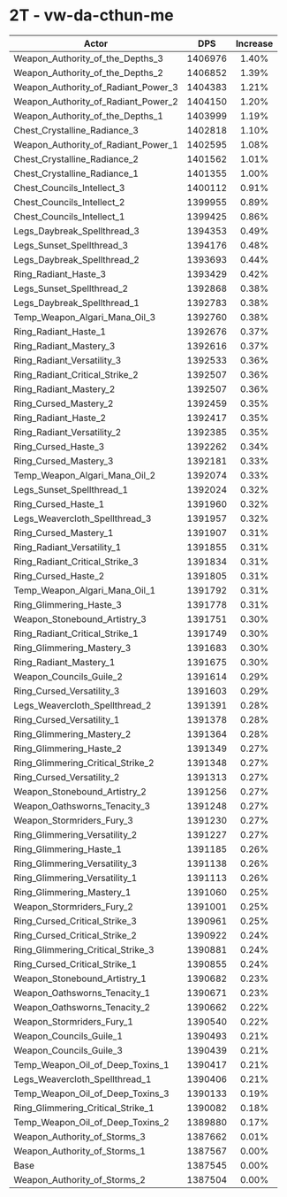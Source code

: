 # 2T - vw-da-cthun-me
| Actor | DPS | Increase |
|---|:---:|:---:|
|Weapon_Authority_of_the_Depths_3|1406976|1.40%|
|Weapon_Authority_of_the_Depths_2|1406852|1.39%|
|Weapon_Authority_of_Radiant_Power_3|1404383|1.21%|
|Weapon_Authority_of_Radiant_Power_2|1404150|1.20%|
|Weapon_Authority_of_the_Depths_1|1403999|1.19%|
|Chest_Crystalline_Radiance_3|1402818|1.10%|
|Weapon_Authority_of_Radiant_Power_1|1402595|1.08%|
|Chest_Crystalline_Radiance_2|1401562|1.01%|
|Chest_Crystalline_Radiance_1|1401355|1.00%|
|Chest_Councils_Intellect_3|1400112|0.91%|
|Chest_Councils_Intellect_2|1399955|0.89%|
|Chest_Councils_Intellect_1|1399425|0.86%|
|Legs_Daybreak_Spellthread_3|1394353|0.49%|
|Legs_Sunset_Spellthread_3|1394176|0.48%|
|Legs_Daybreak_Spellthread_2|1393693|0.44%|
|Ring_Radiant_Haste_3|1393429|0.42%|
|Legs_Sunset_Spellthread_2|1392868|0.38%|
|Legs_Daybreak_Spellthread_1|1392783|0.38%|
|Temp_Weapon_Algari_Mana_Oil_3|1392760|0.38%|
|Ring_Radiant_Haste_1|1392676|0.37%|
|Ring_Radiant_Mastery_3|1392616|0.37%|
|Ring_Radiant_Versatility_3|1392533|0.36%|
|Ring_Radiant_Critical_Strike_2|1392507|0.36%|
|Ring_Radiant_Mastery_2|1392507|0.36%|
|Ring_Cursed_Mastery_2|1392459|0.35%|
|Ring_Radiant_Haste_2|1392417|0.35%|
|Ring_Radiant_Versatility_2|1392385|0.35%|
|Ring_Cursed_Haste_3|1392262|0.34%|
|Ring_Cursed_Mastery_3|1392181|0.33%|
|Temp_Weapon_Algari_Mana_Oil_2|1392074|0.33%|
|Legs_Sunset_Spellthread_1|1392024|0.32%|
|Ring_Cursed_Haste_1|1391960|0.32%|
|Legs_Weavercloth_Spellthread_3|1391957|0.32%|
|Ring_Cursed_Mastery_1|1391907|0.31%|
|Ring_Radiant_Versatility_1|1391855|0.31%|
|Ring_Radiant_Critical_Strike_3|1391834|0.31%|
|Ring_Cursed_Haste_2|1391805|0.31%|
|Temp_Weapon_Algari_Mana_Oil_1|1391792|0.31%|
|Ring_Glimmering_Haste_3|1391778|0.31%|
|Weapon_Stonebound_Artistry_3|1391751|0.30%|
|Ring_Radiant_Critical_Strike_1|1391749|0.30%|
|Ring_Glimmering_Mastery_3|1391683|0.30%|
|Ring_Radiant_Mastery_1|1391675|0.30%|
|Weapon_Councils_Guile_2|1391614|0.29%|
|Ring_Cursed_Versatility_3|1391603|0.29%|
|Legs_Weavercloth_Spellthread_2|1391391|0.28%|
|Ring_Cursed_Versatility_1|1391378|0.28%|
|Ring_Glimmering_Mastery_2|1391364|0.28%|
|Ring_Glimmering_Haste_2|1391349|0.27%|
|Ring_Glimmering_Critical_Strike_2|1391348|0.27%|
|Ring_Cursed_Versatility_2|1391313|0.27%|
|Weapon_Stonebound_Artistry_2|1391256|0.27%|
|Weapon_Oathsworns_Tenacity_3|1391248|0.27%|
|Weapon_Stormriders_Fury_3|1391230|0.27%|
|Ring_Glimmering_Versatility_2|1391227|0.27%|
|Ring_Glimmering_Haste_1|1391185|0.26%|
|Ring_Glimmering_Versatility_3|1391138|0.26%|
|Ring_Glimmering_Versatility_1|1391113|0.26%|
|Ring_Glimmering_Mastery_1|1391060|0.25%|
|Weapon_Stormriders_Fury_2|1391001|0.25%|
|Ring_Cursed_Critical_Strike_3|1390961|0.25%|
|Ring_Cursed_Critical_Strike_2|1390922|0.24%|
|Ring_Glimmering_Critical_Strike_3|1390881|0.24%|
|Ring_Cursed_Critical_Strike_1|1390855|0.24%|
|Weapon_Stonebound_Artistry_1|1390682|0.23%|
|Weapon_Oathsworns_Tenacity_1|1390671|0.23%|
|Weapon_Oathsworns_Tenacity_2|1390662|0.22%|
|Weapon_Stormriders_Fury_1|1390540|0.22%|
|Weapon_Councils_Guile_1|1390493|0.21%|
|Weapon_Councils_Guile_3|1390439|0.21%|
|Temp_Weapon_Oil_of_Deep_Toxins_1|1390417|0.21%|
|Legs_Weavercloth_Spellthread_1|1390406|0.21%|
|Temp_Weapon_Oil_of_Deep_Toxins_3|1390133|0.19%|
|Ring_Glimmering_Critical_Strike_1|1390082|0.18%|
|Temp_Weapon_Oil_of_Deep_Toxins_2|1389880|0.17%|
|Weapon_Authority_of_Storms_3|1387662|0.01%|
|Weapon_Authority_of_Storms_1|1387567|0.00%|
|Base|1387545|0.00%|
|Weapon_Authority_of_Storms_2|1387504|0.00%|
